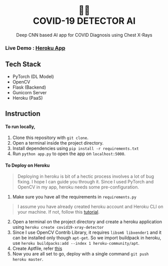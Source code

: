 ﻿
<div align="center">
	<h1 align="center">
	🧑‍⚕️<br />
COVID-19 DETECTOR AI
	</h1>
	<span>
	Deep CNN based AI app for COVID Diagnosis using Chest X-Rays
	</span>
</div>


### Live Demo : [Heroku App]()
## Tech Stack
- PyTorch (DL Model)
- OpenCV 
- Flask (Backend)
- Gunicorn Server
- Heroku (PaaS)

## Instruction
#### To run locally,
1) Clone this repository with `git clone`.
2) Open a terminal inside the project directory.
3) Install dependencies using `pip install -r requirements.txt`
3) Run `python app.py` to open the app on `localhost:5000`.
#### To Deploy on Heroku 
> Deploying in heroku is bit of a hectic process involves a lot of bug fixing. I hope I can guide you through it. 
> Since I used PyTorch and OpenCV in my app, heroku needs some pre-configuration.

1) Make sure you have all the requirements in `requirements.py`
> I assume you have already created heroku account and Heroku CLI on your machine. If not, follow this  [tutorial](https://devcenter.heroku.com/start).
2) Open a terminal on the project directory and create a heroku application using `heroku create covid19-xray-detector`
3) Since I use OpenCV Contrib Library, it requires `libsm6 libxender1` and it can be installed only though `apt-get`. So we import buildpack in heroku, use `heroku buildpacks:add --index 1 heroku-community/apt`.
4) Create Aptfile, refer [this](https://github.com/arunpandian7/covid-detector-flask/blob/master/Aptfile)
5) Now you are all set to go, deploy with a single command `git push heroku master`.

